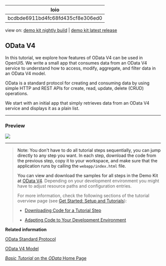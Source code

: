 <!-- loiobcdbde6911bd4fc68fd435cf8e306ed0 -->

| loio |
| -----|
| bcdbde6911bd4fc68fd435cf8e306ed0 |

<div id="loio">

view on: [demo kit nightly build](https://openui5nightly.hana.ondemand.com/#/topic/bcdbde6911bd4fc68fd435cf8e306ed0) | [demo kit latest release](https://openui5.hana.ondemand.com/#/topic/bcdbde6911bd4fc68fd435cf8e306ed0)</div>

## OData V4

In this tutorial, we explore how features of OData V4 can be used in OpenUI5. We write a small app that consumes data from an OData V4 service to understand how to access, modify, aggregate, and filter data in an OData V4 model.

OData is a standard protocol for creating and consuming data by using simple HTTP and REST APIs for create, read, update, delete \(CRUD\) operations.

We start with an initial app that simply retrieves data from an OData V4 service and displays it as a plain list.

***

<a name="loiobcdbde6911bd4fc68fd435cf8e306ed0__section_dsn_cwc_z1b"/>

### Preview

 ![](loioe518debe1cdc4fcd9f5a6cffd014fbfa_LowRes.png) 

***

> Note:
> You don't have to do all tutorial steps sequentially, you can jump directly to any step you want. In each step, download the code from the previous step, copy it to your workspace, and make sure that the application runs by calling the `webapp/index.html` file.
> 
> You can view and download the samples for all steps in the Demo Kit at [OData V4](https://openui5.hana.ondemand.com/explored.html#/entity/sap.ui.core.tutorial.odatav4/samples). Depending on your development environment you might have to adjust resource paths and configuration entries.
> 
> For more information, check the following sections of the tutorial overview page \(see [Get Started: Setup and Tutorials](Get_Started_Setup_and_Tutorials_8b49fc1.md)\):
> 
> -   [Downloading Code for a Tutorial Step](Get_Started_Setup_and_Tutorials_8b49fc1.md#loio8b49fc198bf04b2d9800fc37fecbb218__tutorials_download)
> 
> -   [Adapting Code to Your Development Environment](Get_Started_Setup_and_Tutorials_8b49fc1.md#loio8b49fc198bf04b2d9800fc37fecbb218__tutorials_adaptation)
> 
> 
> 

**Related information**  


[OData Standard Protocol](http://www.odata.org/documentation/)

[OData V4 Model](OData_V4_Model_5de13cf.md)

[*Basic Tutorial* on the *OData* Home Page](http://www.odata.org/getting-started/basic-tutorial/)

